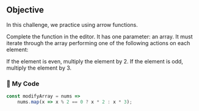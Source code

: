 ## Objective

In this challenge, we practice using arrow functions.

Complete the function in the editor. It has one parameter: an array. It must iterate through the array performing one of the following actions on each element:

If the element is even, multiply the element by 2.
If the element is odd, multiply the element by 3.

### :stars: My Code
```js
const modifyArray = nums =>
    nums.map(x => x % 2 == 0 ? x * 2 : x * 3);

```
